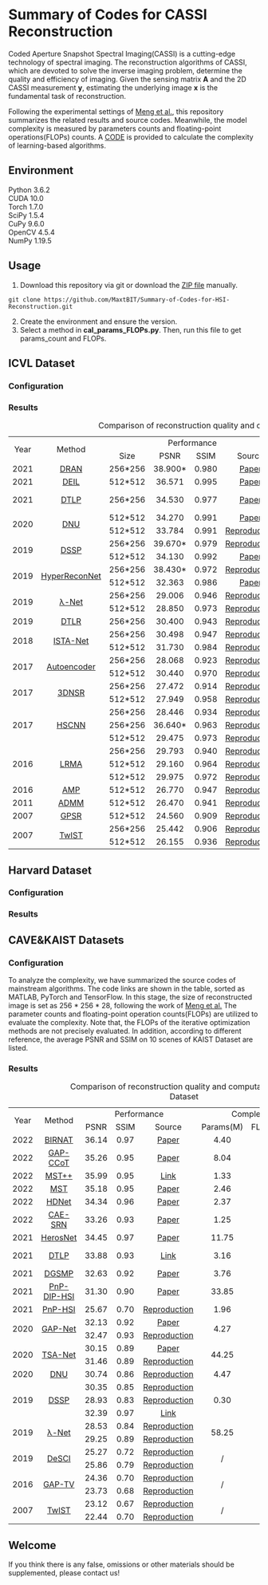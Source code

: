 # Summary of Codes for CASSI Reconstruction
Coded Aperture Snapshot Spectral Imaging(CASSI) is a cutting-edge technology of spectral imaging. The reconstruction algorithms of CASSI, which are devoted to solve the inverse imaging problem, determine the quality and efficiency of imaging. Given the sensing matrix **A** and the 2D CASSI measurement **y**, estimating the underlying image **x** is the fundamental task of reconstruction.

Following the experimental settings of [Meng et al.](https://github.com/mengziyi64/TSA-Net), this repository summarizes the related results and source codes. Meanwhile, the model complexity is measured by parameters counts and floating-point operations(FLOPs) counts. A [CODE](https://github.com/MaxtBIT/Summary-of-Codes-for-HSI-Reconstruction/blob/master/cal_params_FLOPs.py) is provided to calculate the complexity of learning-based algorithms.

## Environment
Python 3.6.2<br/>
CUDA 10.0<br/>
Torch 1.7.0<br/>
SciPy 1.5.4<br/>
CuPy 9.6.0<br/>
OpenCV 4.5.4<br/>
NumPy 1.19.5<br/>

## Usage
1. Download this repository via git or download the [ZIP file](https://github.com/MaxtBIT/Summary-of-Codes-for-HSI-Reconstruction/archive/refs/heads/master.zip) manually.
```
git clone https://github.com/MaxtBIT/Summary-of-Codes-for-HSI-Reconstruction.git
```
2. Create the environment and ensure the version.
3. Select a method in **cal_params_FLOPs.py**. Then, run this file to get params_count and FLOPs.

## ICVL Dataset
### Configuration

### Results
<table align = "center">
   <caption>&nbsp; &nbsp; &nbsp; &nbsp; &nbsp; &nbsp; &nbsp; &nbsp; &nbsp; &nbsp; &nbsp; &nbsp; &nbsp; &nbsp; Comparison of reconstruction quality and computational efficiency on ICVL Dataset</caption>
   <tr align = "center">
      <td rowspan="2">Year</td>
      <td rowspan="2">Method</td>
      <!-- <td colspan="1"></td> -->
      <td colspan="4">Performance</td>
      <td colspan="2">Complexity</td>  
      <td rowspan="2">Code Link</td>  
   </tr>
   <tr align = "center">
      <td>Size</td>
      <td>PSNR</td>
      <td>SSIM</td>
      <td>Source</td>
      <td>Params(M)</td>
      <td>FLOPs(GMac)</td>
   </tr>
   <tr align = "center">
      <td>2021</td>
      <td><a href = "https://ieeexplore.ieee.org/abstract/document/9412321/">DRAN</a></td>
      <td>256*256</td>
      <td>38.900*</td>
      <td>0.980</td>
      <td><a href = "https://ieeexplore.ieee.org/abstract/document/9412321/">Paper</a></td>
      <td>111</td>
      <td>111</td>
      <td>Private</td>
   </tr>
   <tr align = "center">
      <td>2021</td>
      <td><a href = "https://ieeexplore.ieee.org/abstract/document/9356383">DEIL</a></td>
      <td>512*512</td>
      <td>36.571</td>
      <td>0.995</td>
      <td><a href = "https://ieeexplore.ieee.org/abstract/document/9356383">Paper</a></td>
      <td>111</td>
      <td>111</td>
      <td>Private</td>
   </tr>
   <tr align = "center">
      <td>2021</td>
      <td><a href = "https://ieeexplore.ieee.org/document/9577826">DTLP</a></td>
      <td>256*256</td>
      <td>34.530</td>
      <td>0.977</td>
      <td><a href = "https://ieeexplore.ieee.org/document/9577826">Paper</a></td>
      <td>111</td>
      <td>111</td>
      <td><a href = "https://github.com/wang-lizhi/DTLP_Pytorch">PyTorch </a><a href = "https://github.com/zspCoder/DTLP"> TensorFlow</a></td>
   </tr>
   <tr align = "center">
      <td rowspan="2">2020</td>
      <td rowspan="2"><a href = "https://ieeexplore.ieee.org/document/9156942">DNU</a></td>
      <td>512*512</td>
      <td>34.270</td>
      <td>0.991</td>
      <td><a href = "https://ieeexplore.ieee.org/document/9156942">Paper</a></td>
      <td rowspan="2">111</td>
      <td rowspan="2">111</td>
      <td rowspan="2"><a href = "https://github.com/wang-lizhi/DeepNonlocalUnrolling">PyTorch</a></td>
   </tr>
   <tr align = "center">
      <td>512*512</td>
      <td>33.784</td>
      <td>0.991</td>
      <td><a href = "https://ieeexplore.ieee.org/abstract/document/9356383">Reproduction</a></td>
   </tr>
   <tr align = "center">
      <td rowspan="2">2019</td>
      <td rowspan="2"><a href = "https://ieeexplore.ieee.org/document/8954038">DSSP</a></td>
      <td>256*256</td>
      <td>39.670*</td>
      <td>0.979</td>
      <td><a href = "https://ieeexplore.ieee.org/document/9607524">Reproduction</a></td>
      <td rowspan="2">111</td>
      <td rowspan="2">111</td>
      <td rowspan="2"><a href = "https://github.com/mlplab/Lambda">PyTorch </a><a href = "https://github.com/wang-lizhi/DSSP"> TensorFlow</a></td>
   </tr>
   <tr align = "center">
      <td>512*512</td>
      <td>34.130</td>
      <td>0.992</td>
      <td><a href = "https://ieeexplore.ieee.org/document/8954038">Paper</a></td>
   </tr>
   <tr align = "center">
      <td rowspan="2">2019</td>
      <td rowspan="2"><a href = "https://ieeexplore.ieee.org/document/8552450">HyperReconNet</a></td>
      <td>256*256</td>
      <td>38.430*</td>
      <td>0.972</td>
      <td><a href = "https://ieeexplore.ieee.org/document/9607524">Reproduction</a></td>
      <td rowspan="2">111</td>
      <td rowspan="2">111</td>
      <td rowspan="2"><a href = "https://github.com/MaxtBIT/HyperReconNet">PyTorch </a><a href = "https://github.com/ColinTaoZhang/HyperReconNet"> Caffe</a></td>
   </tr>
   <tr align = "center">
      <td>512*512</td>
      <td>32.363</td>
      <td>0.986</td>
      <td><a href = "https://ieeexplore.ieee.org/document/8552450">Paper</a></td>
   </tr>
      <tr align = "center">
      <td rowspan="2">2019</td>
      <td rowspan="2"><a href = "https://ieeexplore.ieee.org/document/9010044">λ-Net</a></td>
      <td>256*256</td>
      <td>29.006</td>
      <td>0.946</td>
      <td><a href = "https://ieeexplore.ieee.org/document/9577826">Reproduction</a></td>
      <td rowspan="2">111</td>
      <td rowspan="2">111</td>
      <td rowspan="2"><a href = "https://github.com/mlplab/Lambda">PyTorch </a><a href = "https://github.com/xinxinmiao/lambda-net"> TensorFlow</a></td>
   </tr>
   <tr align = "center">
      <td>512*512</td>
      <td>28.850</td>
      <td>0.973</td>
      <td><a href = "https://ieeexplore.ieee.org/abstract/document/9356383">Reproduction</a></td>
   </tr>
   <tr align = "center">
      <td>2019</td>
      <td><a href = "https://ieeexplore.ieee.org/document/9008805">DTLR</a></td>
      <td>256*256</td>
      <td>30.400</td>
      <td>0.943</td>
      <td><a href = "https://ieeexplore.ieee.org/document/9577826">Reproduction</a></td>
      <td>/</td>
      <td>≥1000</td>
      <td>Private</td>
   </tr>
   <tr align = "center">
      <td rowspan="2">2018</td>
      <td rowspan="2"><a href = "https://ieeexplore.ieee.org/document/8578294">ISTA-Net</a></td>
      <td>256*256</td>
      <td>30.498</td>
      <td>0.947</td>
      <td><a href = "https://ieeexplore.ieee.org/document/9577826">Reproduction</a></td>
      <td rowspan="2">111</td>
      <td rowspan="2">111</td>
      <td rowspan="2"><a href = "https://github.com/jianzhangcs/ISTA-Net-PyTorch">PyTorch </a><a href = "https://github.com/jianzhangcs/ISTA-Net"> TensorFlow</a></td>
   </tr>
   <tr align = "center">
      <td>512*512</td>
      <td>31.730</td>
      <td>0.984</td>
      <td><a href = "https://ieeexplore.ieee.org/document/8954038">Reproduction</a></td>
   </tr>   
   <tr align = "center">
      <td rowspan="2">2017</td>
      <td rowspan="2"><a href = "https://dl.acm.org/doi/10.1145/3130800.3130810">Autoencoder</a></td>
      <td>256*256</td>
      <td>28.068</td>
      <td>0.923</td>
      <td><a href = "https://ieeexplore.ieee.org/document/9577826">Reproduction</a></td>
      <td rowspan="2">111</td>
      <td rowspan="2">111</td>
      <td rowspan="2"><a href = "https://github.com/KAIST-VCLAB/deepcassi">TensorFlow</a></td>
   </tr>
   <tr align = "center">
      <td>512*512</td>
      <td>30.440</td>
      <td>0.970</td>
      <td><a href = "https://ieeexplore.ieee.org/document/8954038">Reproduction</a></td>
   </tr>  
   <tr align = "center">
      <td rowspan="2">2017</td>
      <td rowspan="2"><a href = "https://ieeexplore.ieee.org/document/7676344">3DNSR</a></td>
      <td>256*256</td>
      <td>27.472</td>
      <td>0.914</td>
      <td><a href = "https://ieeexplore.ieee.org/document/9577826">Reproduction</a></td>
      <td rowspan="2">/</td>
      <td rowspan="2">≥1000</td>
      <td rowspan="2">Private</td>
   </tr>
   <tr align = "center">
      <td>512*512</td>
      <td>27.949</td>
      <td>0.958</td>
      <td><a href = "https://ieeexplore.ieee.org/document/8954038">Reproduction</a></td>
   </tr>  
   <tr align = "center">
      <td rowspan="3">2017</td>
      <td rowspan="3"><a href = "https://ieeexplore.ieee.org/document/8265278">HSCNN</a></td>
      <td>256*256</td>
      <td>28.446</td>
      <td>0.934</td>
      <td><a href = "https://ieeexplore.ieee.org/document/9577826">Reproduction</a></td>
      <td rowspan="3">111</td>
      <td rowspan="3">111</td>
      <td rowspan="3"><a href = "https://github.com/mlplab/Lambda/blob/Lambda/model/HSCNN.py">PyTorch</a></td>
   </tr>
   <tr align = "center">
      <td>256*256</td>
      <td>36.640*</td>
      <td>0.963</td>
      <td><a href = "https://ieeexplore.ieee.org/document/9607524">Reproduction</a></td>
   </tr>  
   <tr align = "center">
      <td>512*512</td>
      <td>29.475</td>
      <td>0.973</td>
      <td><a href = "https://ieeexplore.ieee.org/document/8954038">Reproduction</a></td>
   </tr>  
   <tr align = "center">
      <td rowspan="3">2016</td>
      <td rowspan="3"><a href = "https://ieeexplore.ieee.org/document/7780774">LRMA</a></td>
      <td>256*256</td>
      <td>29.793</td>
      <td>0.940</td>
      <td><a href = "https://ieeexplore.ieee.org/document/9577826">Reproduction</a></td>
      <td rowspan="3">/</td>
      <td rowspan="3">≥1000</td>
      <td rowspan="3">Private</td>
   </tr>
   <tr align = "center">
      <td>512*512</td>
      <td>29.160</td>
      <td>0.964</td>
      <td><a href = "https://ieeexplore.ieee.org/document/8954038">Reproduction</a></td>
   </tr>  
   <tr align = "center">
      <td>512*512</td>
      <td>29.975</td>
      <td>0.972</td>
      <td><a href = "https://ieeexplore.ieee.org/document/9356383">Reproduction</a></td>
   </tr>  
   <tr align = "center">
      <td>2016</td>
      <td><a href = "https://ieeexplore.ieee.org/document/7328255">AMP</a></td>
      <td>512*512</td>
      <td>26.770</td>
      <td>0.947</td>
      <td><a href = "https://ieeexplore.ieee.org/document/8954038">Reproduction</a></td>
      <td>/</td>
      <td>≥1000</td>
      <td>Private</td>
   </tr>
   <tr align = "center">
      <td>2011</td>
      <td><a href = "https://ieeexplore.ieee.org/document/8186925">ADMM</a></td>
      <td>512*512</td>
      <td>26.470</td>
      <td>0.941</td>
      <td><a href = "https://ieeexplore.ieee.org/document/8552450">Reproduction</a></td>
      <td>/</td>
      <td>≥1000</td>
      <td>Private</td>
   </tr>
   <tr align = "center">
      <td>2007</td>
      <td><a href = "https://ieeexplore.ieee.org/document/4407762">GPSR</a></td>
      <td>512*512</td>
      <td>24.560</td>
      <td>0.909</td>
      <td><a href = "https://ieeexplore.ieee.org/document/8954038">Reproduction</a></td>
      <td>/</td>
      <td>≥1000</td>
      <td>Private</td>
   </tr>
      <tr align = "center">
      <td rowspan="2">2007</td>
      <td rowspan="2"><a href = "https://ieeexplore.ieee.org/document/4358846">TwIST</a></td>
      <td>256*256</td>
      <td>25.442</td>
      <td>0.906</td>
      <td> <a href = "https://ieeexplore.ieee.org/document/9577826">Reproduction</a></td>
      <td rowspan="2">/</td>
      <td rowspan="2">≥1000</td>
      <td rowspan="2"><a href = "https://github.com/vbisin/Image-Restoration-Algorithm-TwIST">Python</a></td>
   </tr>
   <tr align = "center">
      <td>512*512</td>
      <td>26.155</td>
      <td>0.936</td>
      <td><a href = "https://ieeexplore.ieee.org/document/8954038">Reproduction</a></td>
   </tr>
</table>

## Harvard Dataset
### Configuration

### Results

## CAVE&KAIST Datasets
### Configuration
To analyze the complexity, we have summarized the source codes of mainstream algorithms.  The code links are shown in the table, sorted as MATLAB, PyTorch and TensorFlow. In this stage, the size of reconstructed image is set as 256 * 256 * 28, following the work of [Meng et al.](https://github.com/mengziyi64/TSA-Net) The parameter counts and floating-point operation counts(FLOPs) are utilized to evaluate the complexity. Note that, the FLOPs of the iterative optimization methods are not precisely evaluated. In addition, according to different reference, the average PSNR and SSIM on 10 scenes of KAIST Dataset are listed.

### Results
<table align = "center">
   <caption>&nbsp; &nbsp; &nbsp; &nbsp; &nbsp; &nbsp; &nbsp; &nbsp; &nbsp; &nbsp; &nbsp; &nbsp; &nbsp; &nbsp; Comparison of reconstruction quality and computational efficiency on KAIST Dataset</caption>
   <tr align = "center">
      <td rowspan="2">Year</td>
      <td rowspan="2">Method</td>
      <!-- <td colspan="1"></td> -->
      <td colspan="3">Performance</td>
      <td colspan="2">Complexity</td>  
      <td rowspan="2">Code Link</td>  
   </tr>
   <tr align = "center">
      <td>PSNR</td>
      <td>SSIM</td>
      <td>Source</td>
      <td>Params(M)</td>
      <td>FLOPs(GMac)</td>
   </tr>
   <tr align = "center">
      <td>2022</td>
      <td><a href = "https://ieeexplore.ieee.org/abstract/document/9741335">BIRNAT</a></td>
      <td>36.14</td>
      <td>0.97</td>
      <td><a href = "https://ieeexplore.ieee.org/abstract/document/9741335">Paper</a></td>
      <td>4.40</td>
      <td>3536.64</td>
      <td><a href = "https://github.com/caiyuanhao1998/MST/blob/main/simulation/train_code/architecture/BIRNAT.py">PyTorch</a></td>
   </tr>
   <tr align = "center">
      <td>2022</td>
      <td><a href = "https://arxiv.org/abs/2201.05768">GAP-CCoT</a></td>
      <td>35.26</td>
      <td>0.95</td>
      <td><a href = "https://arxiv.org/abs/2201.05768">Paper</a></td>
      <td>8.04</td>
      <td>95.60</td>
      <td><a href = "https://github.com/ucaswangls/GAP-CCoT">PyTorch</a></td>
   </tr>
   <tr align = "center">
      <td>2022</td>
      <td><a href = "https://arxiv.org/abs/2204.07908">MST++</a></td>
      <td>35.99</td>
      <td>0.95</td>
      <td><a href = "https://github.com/caiyuanhao1998/MST">Link</a></td>
      <td>1.33</td>
      <td>19.47</td>
      <td><a href = "https://github.com/caiyuanhao1998/MST-plus-plus">PyTorch</a></td>
   </tr>
  <tr align = "center">
      <td>2022</td>
      <td><a href = "https://arxiv.org/abs/2111.07910">MST</a></td>
      <td>35.18</td>
      <td>0.95</td>
      <td><a href = "https://arxiv.org/abs/2111.07910">Paper</a></td>
      <td>2.46</td>
      <td>31.40</td>
      <td><a href = "https://github.com/caiyuanhao1998/MST">PyTorch</a></td>
   </tr>
  <tr align = "center">
      <td>2022</td>
      <td><a href = "https://arxiv.org/abs/2203.02149">HDNet</a></td>
      <td>34.34</td>
      <td>0.96</td>
      <td><a href = "https://arxiv.org/abs/2203.02149">Paper</a></td>
      <td>2.37</td>
      <td>159.06</td>
      <td><a href = "https://github.com/caiyuanhao1998/MST/blob/main/simulation/train_code/architecture/HDNet.py">PyTorch</a></td>
   </tr>
   <tr align = "center">
      <td>2022</td>
      <td><a href = "https://arxiv.org/abs/2108.07739">CAE-SRN</a></td>
      <td>33.26</td>
      <td>0.93</td>
      <td><a href = "https://arxiv.org/abs/2108.07739">Paper</a></td>
      <td>1.25</td>
      <td>83.06</td>
      <td><a href = "https://github.com/Jiamian-Wang/HSI_baseline">PyTorch</a></td>
   </tr>
   <tr align = "center">
      <td>2021</td>
      <td><a href = "https://arxiv.org/abs/2112.06238">HerosNet</a></td>
      <td>34.45</td>
      <td>0.97</td>
      <td><a href = "https://arxiv.org/abs/2112.06238">Paper</a></td>
      <td>11.75</td>
      <td>447.18</td>
      <td><a href = "https://github.com/jianzhangcs/HerosNet">PyTorch</a></td>
   </tr>
   <tr align = "center">
      <td>2021</td>
      <td><a href = "https://ieeexplore.ieee.org/document/9577826">DTLP</a></td>
      <td>33.88</td>
      <td>0.93</td>
      <td><a href = "https://github.com/wang-lizhi/DTLP_Pytorch">Link</a></td>
      <td>3.16</td>
      <td>182.98</td>
      <td><a href = "https://github.com/wang-lizhi/DTLP_Pytorch">PyTorch </a><a href = "https://github.com/zspCoder/DTLP"> TensorFlow</a></td>
   </tr>
   <tr align = "center">
      <td>2021</td>
      <td><a href = "https://ieeexplore.ieee.org/document/9578572">DGSMP</a></td>
      <td>32.63</td>
      <td>0.92</td>
      <td><a href = "https://ieeexplore.ieee.org/document/9578572">Paper</a></td>
      <td>3.76</td>
      <td>647.80</td>
      <td><a href = "https://github.com/MaxtBIT/DGSMP">PyTorch</a></td>
   </tr>
   <tr align = "center">
      <td>2021</td>
      <td><a href = "https://ieeexplore.ieee.org/document/9710184">PnP-DIP-HSI</a></td>
      <td>31.30</td>
      <td>0.90</td>
      <td><a href = "https://ieeexplore.ieee.org/document/9710184">Paper</a></td>
      <td>33.85</td>
      <td>≥3000</td>
      <td><a href = "https://github.com/mengziyi64/CASSI-Self-Supervised">PyTorch</a></td>
   </tr>
   <tr align = "center">
      <td>2021</td>
      <td><a href = "https://opg.optica.org/prj/fulltext.cfm?uri=prj-9-2-B18&id=446778">PnP-HSI</a></td>
      <td>25.67</td>
      <td>0.70</td>
      <td><a href = "https://ieeexplore.ieee.org/document/9710184">Reproduction</a></td>
      <td>1.96</td>
      <td>≥3000</td>
      <td><a href = "https://github.com/zsm1211/PnP-CASSI">PyTorch</a></td>
   </tr>
   <tr align = "center">
      <td rowspan="2">2020</td>
      <td rowspan="2"><a href = "https://arxiv.org/abs/2012.08364">GAP-Net</a></td>
      <td>32.13</td>
      <td>0.92</td>
      <td><a href = "https://arxiv.org/abs/2012.08364">Paper</a></td>
      <td rowspan="2">4.27</td>
      <td rowspan="2">84.08</td>
      <td rowspan="2"><a href = "https://github.com/mengziyi64/GAP-net">PyTorch</a></td>
   </tr>
   <tr align = "center">
      <td>32.47</td>
      <td>0.93</td>
      <td><a href = "https://arxiv.org/abs/2108.07739">Reproduction</a></td>
   </tr>
   <tr align = "center">
      <td rowspan="2">2020</td>
      <td rowspan="2"><a href = "https://link.springer.com/chapter/10.1007/978-3-030-58592-1_12">TSA-Net</a></td>
      <td>30.15</td>
      <td>0.89</td>
      <td><a href = "https://link.springer.com/chapter/10.1007/978-3-030-58592-1_12">Paper</a></td>
      <td rowspan="2">44.25</td>
      <td rowspan="2">135.12</td>
      <td rowspan="2"><a href = "https://github.com/mengziyi64/TSA-Net">PyTorch</a></td>
   </tr>
   <tr align = "center">
      <td>31.46</td>
      <td>0.89</td>
      <td><a href = "https://ieeexplore.ieee.org/document/9578572"> Reproduction</a></td>
   </tr>
   <tr align = "center">
      <td>2020</td>
      <td><a href = "https://ieeexplore.ieee.org/document/9156942">DNU</a></td>
      <td>30.74</td>
      <td>0.86</td>
      <td> <a href = "https://ieeexplore.ieee.org/document/9578572"> Reproduction</a></td>
      <td>4.47</td>
      <td>293.90</td>
      <td><a href = "https://github.com/wang-lizhi/DeepNonlocalUnrolling">PyTorch</a></td>
   </tr>
   <tr align = "center">
      <td rowspan="3">2019</td>
      <td rowspan="3"><a href = "https://ieeexplore.ieee.org/document/8954038">DSSP</a></td>
      <td>30.35</td>
      <td>0.85</td>
      <td> <a href = "https://ieeexplore.ieee.org/document/9578572"> Reproduction</a></td>
      <td rowspan="3">0.30</td>
      <td rowspan="3">20.14</td>
      <td rowspan="3"><a href = "https://github.com/mlplab/Lambda">PyTorch </a><a href = "https://github.com/wang-lizhi/DSSP"> TensorFlow</a></td>
   </tr>
   <tr align = "center">
      <td>28.93</td>
      <td>0.83</td>
      <td><a href = "https://link.springer.com/chapter/10.1007/978-3-030-58592-1_12">Reproduction</a> </td>
   </tr>
   <tr align = "center">
      <td>32.39</td>
      <td>0.97</td>
      <td><a href = "https://github.com/wang-lizhi/DSSP">Link</a></td>
   </tr>
   <tr align = "center">
      <td rowspan="2">2019</td>
      <td rowspan="2"><a href = "https://ieeexplore.ieee.org/document/9010044">λ-Net</a></td>
      <td>28.53</td>
      <td>0.84</td>
      <td> <a href = "https://ieeexplore.ieee.org/document/9578572"> Reproduction</a></td>
      <td rowspan="2">58.25</td>
      <td rowspan="2">44.59</td>
      <td rowspan="2"><a href = "https://github.com/mlplab/Lambda">PyTorch </a><a href = "https://github.com/xinxinmiao/lambda-net"> TensorFlow</a></td>
   </tr>
   <tr align = "center">
      <td>29.25</td>
      <td>0.89</td>
      <td><a href = "https://link.springer.com/chapter/10.1007/978-3-030-58592-1_12">Reproduction</a> </td>
   </tr>
   <tr align = "center">
      <td rowspan="2">2019</td>
      <td rowspan="2"><a href = "https://ieeexplore.ieee.org/document/8481592">DeSCI</a></td>
      <td>25.27</td>
      <td>0.72</td>
      <td> <a href = "https://ieeexplore.ieee.org/document/9578572"> Reproduction</a></td>
      <td rowspan="2">/</td>
      <td rowspan="2">≥1000</td>
      <td rowspan="2"><a href = "https://github.com/liuyang12/DeSCI">MATLAB</a></td>
   </tr>
   <tr align = "center">
      <td>25.86</td>
      <td>0.79</td>
      <td><a href = "https://link.springer.com/chapter/10.1007/978-3-030-58592-1_12">Reproduction</a> </td>
   </tr>
   <tr align = "center">
      <td rowspan="2">2016</td>
      <td rowspan="2"><a href = "https://ieeexplore.ieee.org/document/7532817">GAP-TV</a></td>
      <td>24.36</td>
      <td>0.70</td>
      <td> <a href = "https://ieeexplore.ieee.org/document/9578572"> Reproduction</a></td>
      <td rowspan="2">/</td>
      <td rowspan="2">≥1000</td>
      <td rowspan="2"><a href = "https://github.com/Scientific-Research-Algorithm-Toolbox/SCI-algorithms/blob/master/PnP_SCI/%5Bshared%5D/ADMM_Fastdvdnet_xinyuan/dvp_linear_inv.py">Python</a></td>
   </tr>
   <tr align = "center">
      <td>23.73</td>
      <td>0.68</td>
      <td><a href = "https://link.springer.com/chapter/10.1007/978-3-030-58592-1_12">Reproduction</a> </td>
   </tr>
   <tr align = "center">
      <td rowspan="2">2007</td>
      <td rowspan="2"><a href = "https://ieeexplore.ieee.org/document/4358846">TwIST</a></td>
      <td>23.12</td>
      <td>0.67</td>
      <td> <a href = "https://ieeexplore.ieee.org/document/9578572"> Reproduction</a></td>
      <td rowspan="2">/</td>
      <td rowspan="2">≥1000</td>
      <td rowspan="2"><a href = "https://github.com/vbisin/Image-Restoration-Algorithm-TwIST">Python</a></td>
   </tr>
   <tr align = "center">
      <td>22.44</td>
      <td>0.70</td>
      <td><a href = "https://link.springer.com/chapter/10.1007/978-3-030-58592-1_12">Reproduction</a></td>
   </tr>
</table>

## Welcome
If you think there is any false, omissions or other materials should be supplemented, please contact us!
